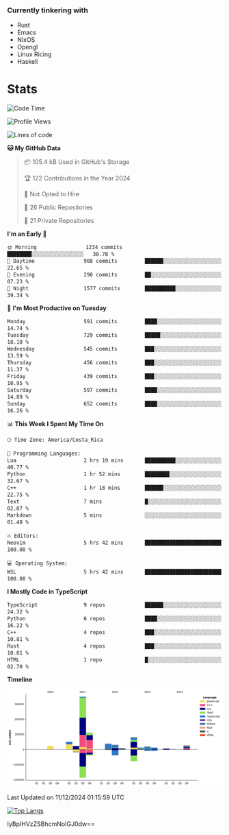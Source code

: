 ### Currently tinkering with
 - Rust
 - Emacs
 - NixOS
 - Opengl
 - Linux Ricing
 - Haskell

# Stats
<!--START_SECTION:waka-->
![Code Time](http://img.shields.io/badge/Code%20Time-1%2C011%20hrs%2031%20mins-blue)

![Profile Views](http://img.shields.io/badge/Profile%20Views-0-blue)

![Lines of code](https://img.shields.io/badge/From%20Hello%20World%20I%27ve%20Written-784.7%20thousand%20lines%20of%20code-blue)

**🐱 My GitHub Data** 

> 📦 105.4 kB Used in GitHub's Storage 
 > 
> 🏆 122 Contributions in the Year 2024
 > 
> 🚫 Not Opted to Hire
 > 
> 📜 26 Public Repositories 
 > 
> 🔑 21 Private Repositories 
 > 
**I'm an Early 🐤** 

```text
🌞 Morning                1234 commits        ████████░░░░░░░░░░░░░░░░░   30.78 % 
🌆 Daytime                908 commits         ██████░░░░░░░░░░░░░░░░░░░   22.65 % 
🌃 Evening                290 commits         ██░░░░░░░░░░░░░░░░░░░░░░░   07.23 % 
🌙 Night                  1577 commits        ██████████░░░░░░░░░░░░░░░   39.34 % 
```
📅 **I'm Most Productive on Tuesday** 

```text
Monday                   591 commits         ████░░░░░░░░░░░░░░░░░░░░░   14.74 % 
Tuesday                  729 commits         █████░░░░░░░░░░░░░░░░░░░░   18.18 % 
Wednesday                545 commits         ███░░░░░░░░░░░░░░░░░░░░░░   13.59 % 
Thursday                 456 commits         ███░░░░░░░░░░░░░░░░░░░░░░   11.37 % 
Friday                   439 commits         ███░░░░░░░░░░░░░░░░░░░░░░   10.95 % 
Saturday                 597 commits         ████░░░░░░░░░░░░░░░░░░░░░   14.89 % 
Sunday                   652 commits         ████░░░░░░░░░░░░░░░░░░░░░   16.26 % 
```


📊 **This Week I Spent My Time On** 

```text
🕑︎ Time Zone: America/Costa_Rica

💬 Programming Languages: 
Lua                      2 hrs 19 mins       ██████████░░░░░░░░░░░░░░░   40.77 % 
Python                   1 hr 52 mins        ████████░░░░░░░░░░░░░░░░░   32.67 % 
C++                      1 hr 18 mins        ██████░░░░░░░░░░░░░░░░░░░   22.75 % 
Text                     7 mins              █░░░░░░░░░░░░░░░░░░░░░░░░   02.07 % 
Markdown                 5 mins              ░░░░░░░░░░░░░░░░░░░░░░░░░   01.48 % 

🔥 Editors: 
Neovim                   5 hrs 42 mins       █████████████████████████   100.00 % 

💻 Operating System: 
WSL                      5 hrs 42 mins       █████████████████████████   100.00 % 
```

**I Mostly Code in TypeScript** 

```text
TypeScript               9 repos             ██████░░░░░░░░░░░░░░░░░░░   24.32 % 
Python                   6 repos             ████░░░░░░░░░░░░░░░░░░░░░   16.22 % 
C++                      4 repos             ███░░░░░░░░░░░░░░░░░░░░░░   10.81 % 
Rust                     4 repos             ███░░░░░░░░░░░░░░░░░░░░░░   10.81 % 
HTML                     1 repo              █░░░░░░░░░░░░░░░░░░░░░░░░   02.70 % 
```



**Timeline**

![Lines of Code chart](https://raw.githubusercontent.com/PandeCode/PandeCode/main/assets/bar_graph.png)


 Last Updated on 11/12/2024 01:15:59 UTC
<!--END_SECTION:waka-->
<!-- 
[![PandeCode's GitHub stats](https://github-readme-stats.vercel.app/api?username=PandeCode&theme=dracula&hide_border=true&show_icons=true)](https://github.com/anuraghazra/github-readme-stats)
-->
[![Top Langs](https://github-readme-stats.vercel.app/api/top-langs/?username=PandeCode&layout=compact&theme=dracula&hide_border=true)](https://github.com/anuraghazra/github-readme-stats)

IyBpIHVzZSBhcmNoIGJ0dw==
